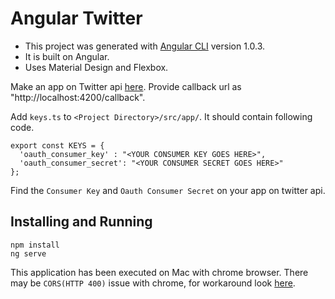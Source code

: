 # Angular Twitter

* This project was generated with [Angular CLI](https://github.com/angular/angular-cli) version 1.0.3. 
* It is built on Angular. 
* Uses Material Design and Flexbox.

Make an app on Twitter api [here](https://apps.twitter.com/). Provide callback url as "http://localhost:4200/callback".

Add `keys.ts` to `<Project Directory>/src/app/`. It should contain following code.

```
export const KEYS = {
  'oauth_consumer_key' : "<YOUR CONSUMER KEY GOES HERE>",
  'oauth_consumer_secret': "<YOUR CONSUMER SECRET GOES HERE>"
};
```

Find the `Consumer Key` and `Oauth Consumer Secret` on your app on twitter api.

## Installing and Running
```
npm install
ng serve
```

This application has been executed on Mac with chrome browser.
There may be `CORS(HTTP 400)` issue with chrome, for workaround look [here](http://stackoverflow.com/questions/3102819/disable-same-origin-policy-in-chrome).


